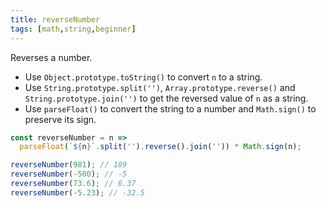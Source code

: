 ```yaml
---
title: reverseNumber
tags: [math,string,beginner]
---
```


Reverses a number.

- Use `Object.prototype.toString()` to convert `n` to a string.
- Use `String.prototype.split('')`, `Array.prototype.reverse()` and `String.prototype.join('')` to get the reversed value of `n` as a string.
- Use `parseFloat()` to convert the string to a number and `Math.sign()` to preserve its sign.

```js
const reverseNumber = n => 
  parseFloat(`${n}`.split('').reverse().join('')) * Math.sign(n);
```

```js
reverseNumber(981); // 189
reverseNumber(-500); // -5
reverseNumber(73.6); // 6.37
reverseNumber(-5.23); // -32.5
```
